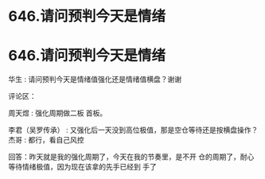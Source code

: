 # 646.请问预判今天是情绪

# 646.请问预判今天是情绪

华生 : 请问预判今天是情绪值强化还是情绪值横盘？谢谢

评论区：

周天煜 : 强化周期做二板 首板。

李君（吴罗传承） : 又强化后一天没到高位极值，那是空仓等待还是按横盘操作？ 杰哥 : 都行，看自己风控

回答：昨天就是我的强化周期了，今天在我的节奏里，是不开 仓的周期了，耐心等待情绪极值，因为现在该拿的先手已经到 手了